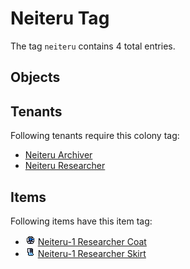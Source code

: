 # Neiteru Tag

The tag `neiteru` contains 4 total entries.

## Objects

## Tenants

Following tenants require this colony tag:

- [Neiteru Archiver](https://ceterai.github.io/MyEnternia/Wiki/NeiteruArchiver)
- [Neiteru Researcher](https://ceterai.github.io/MyEnternia/Wiki/NeiteruResearcher)

## Items

Following items have this item tag:

- <img src="https://raw.githubusercontent.com/Ceterai/Enternia/main/items/armors/alta/clothing/researcher_coat/icon.png" alt="Neiteru-1 Researcher Coat icon" loading="lazy" height=16px width="auto" /> [Neiteru-1 Researcher Coat](https://ceterai.github.io/MyEnternia/Wiki/Neiteru-1ResearcherCoat)
- <img src="https://raw.githubusercontent.com/Ceterai/Enternia/main/items/armors/alta/clothing/researcher_skirt/icon.png" alt="Neiteru-1 Researcher Skirt icon" loading="lazy" height=16px width="auto" /> [Neiteru-1 Researcher Skirt](https://ceterai.github.io/MyEnternia/Wiki/Neiteru-1ResearcherSkirt)
